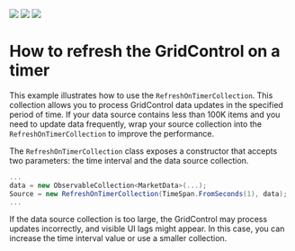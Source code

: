 <!-- default badges list -->
![](https://img.shields.io/endpoint?url=https://codecentral.devexpress.com/api/v1/VersionRange/389632775/20.2.5%2B)
[![](https://img.shields.io/badge/Open_in_DevExpress_Support_Center-FF7200?style=flat-square&logo=DevExpress&logoColor=white)](https://supportcenter.devexpress.com/ticket/details/T1018626)
[![](https://img.shields.io/badge/📖_How_to_use_DevExpress_Examples-e9f6fc?style=flat-square)](https://docs.devexpress.com/GeneralInformation/403183)
<!-- default badges end -->
# How to refresh the GridControl on a timer

This example illustrates how to use the `RefreshOnTimerCollection`. This collection allows you to process GridControl data updates in the specified period of time. If your data source contains less than 100K items and you need to update data frequently, wrap your source collection into the `RefreshOnTimerCollection` to improve the performance.

The `RefreshOnTimerCollection` class exposes a constructor that accepts two parameters: the time interval and the data source collection.

```cs
...
data = new ObservableCollection<MarketData>(...);
Source = new RefreshOnTimerCollection(TimeSpan.FromSeconds(1), data); 
...
```
If the data source collection is too large, the GridControl may process updates incorrectly, and visible UI lags might appear. In this case, you can increase the time interval value or use a smaller collection. 
